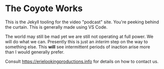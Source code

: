 The Coyote Works
=================

This is the Jekyll tooling for the video "podcast" site.  You're peeking behind the curtain.  This is generally made using VS Code.

The world may still be mad yet we are still not operating at full power.  We will do what we can.  Presently this is just an *interim* step on the way to something else.  This **will** see intermittent periods of inaction arise more than I would generally prefer.

Consult <https://erielookingproductions.info> for details on how to contact us.
